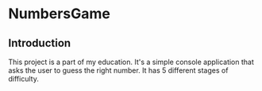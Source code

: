 # NumbersGame
## Introduction
This project is a part of my education. It's a simple console application that asks the user to guess the right number. It has 5 different stages of difficulty.
